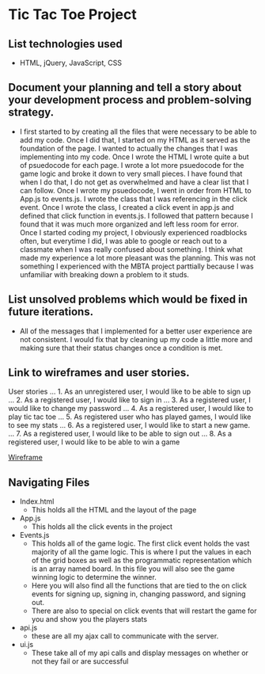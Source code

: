 # Tic Tac Toe Project

## List technologies used

- HTML, jQuery, JavaScript, CSS

## Document your planning and tell a story about your development process and problem-solving strategy.

- I first started to by creating all the files that were necessary to be able to add my code. Once I did that, I started on my HTML as it served as the foundation of the page. I wanted to actually the changes that I was implementing into my code. Once I wrote the HTML I wrote quite a but of psuedocode for each page. I wrote a lot more psuedocode for the game logic and broke it down to very small pieces. I have found that when I do that, I do not get as overwhelmed and have a clear list that I can follow. Once I wrote my psuedocode, I went in order from HTML to App.js to events.js. I wrote the class that I was referencing in the click event. Once I wrote the class, I created a click event in app.js and defined that click function in events.js. I followed that pattern because I found that it was much more organized and left less room for error. Once I started coding my project, I obviously experienced roadblocks often, but everytime I did, I was able to google or reach out to a classmate when I was really confused about something. I think what made my experience a lot more pleasant was the planning. This was not something I experienced with the MBTA project parttially because I was unfamiliar with breaking down a problem to it studs.  


## List unsolved problems which would be fixed in future iterations.

- All of the messages that I implemented for a better user experience are not consistent. I would fix that by cleaning up my code a little more and making sure that their status changes once a condition is met.

## Link to wireframes and user stories.

User stories
... 1. As an unregistered user, I would like to be able to sign up
... 2. As a registered user, I would like to sign in 
... 3. As a registered user, I would like to change my password
... 4. As a registered user, I would like to play tic tac toe
... 5. As registered user who has played games, I would like to see my stats
... 6. As a registered user, I would like to start a new game.
... 7. As a registered user, I would like to be able to sign out
... 8. As a registered user, I would like to be able to win a game



[Wireframe](https://photos.app.goo.gl/)


## Navigating Files

- Index.html
  - This holds all the HTML and the layout of the page
- App.js
  - This holds all the click events in the project
- Events.js
  - This holds all of the game logic. The first click event holds the vast majority of all the game logic. This is where I put the values in each of the grid boxes as well as the programmatic representation which is an array named board. In this file you will also see the game winning logic to determine the winner. 
  - Here you will also find all the functions that are tied to the on click events for signing up, signing in, changing password, and signing out. 
  - There are also to special on click events that will restart the game for you and show you the players stats
- api.js
  - these are all my ajax call to communicate with the server.
- ui.js
  - These take all of my api calls and display messages on whether or not they fail or are successful

